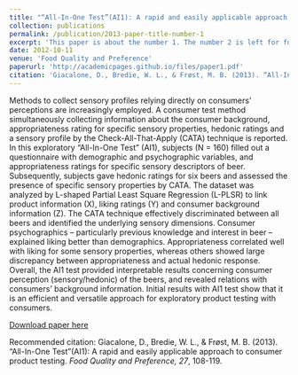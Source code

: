 ```yaml
---
title: "“All-In-One Test”(AI1): A rapid and easily applicable approach to consumer product testing"
collection: publications
permalink: /publication/2013-paper-title-number-1
excerpt: 'This paper is about the number 1. The number 2 is left for future work.'
date: 2012-10-11
venue: 'Food Quality and Preference'
paperurl: 'http://academicpages.github.io/files/paper1.pdf'
citation: 'Giacalone, D., Bredie, W. L., & Frøst, M. B. (2013). “All-In-One Test”(AI1): A rapid and easily applicable approach to consumer product testing. *Food Quality and Preference, 27*, 108-119.'
---
```

Methods to collect sensory profiles relying directly on consumers’ perceptions are increasingly employed. A consumer test method simultaneously collecting information about the consumer background, appropriateness rating for specific sensory properties, hedonic ratings and a sensory profile by the Check-All-That-Apply (CATA) technique is reported. In this exploratory “All-In-One Test” (AI1), subjects (N = 160) filled out a questionnaire with demographic and psychographic variables, and appropriateness ratings for specific sensory descriptors of beer. Subsequently, subjects gave hedonic ratings for six beers and assessed the presence of specific sensory properties by CATA. The dataset was analyzed by L-shaped Partial Least Square Regression (L-PLSR) to link product information (X), liking ratings (Y) and consumer background information (Z). The CATA technique effectively discriminated between all beers and identified the underlying sensory dimensions. Consumer psychographics – particularly previous knowledge and interest in beer – explained liking better than demographics. Appropriateness correlated well with liking for some sensory properties, whereas others showed large discrepancy between appropriateness and actual hedonic response. Overall, the AI1 test provided interpretable results concerning consumer perception (sensory/hedonic) of the beers, and revealed relations with consumers’ background information. Initial results with AI1 test show that it is an efficient and versatile approach for exploratory product testing with consumers.

[Download paper here](https://github.com/yxj-HGNwmb5kdp8ewr/yxj-HGNwmb5kdp8ewr.github.io/blob/master/files/Giacalone%20et%20al%20(2013)%20Food%20Qual%20Prefer.pdf)

Recommended citation: Giacalone, D., Bredie, W. L., & Frøst, M. B. (2013). “All-In-One Test”(AI1): A rapid and easily applicable approach to consumer product testing. *Food Quality and Preference, 27*, 108-119.
